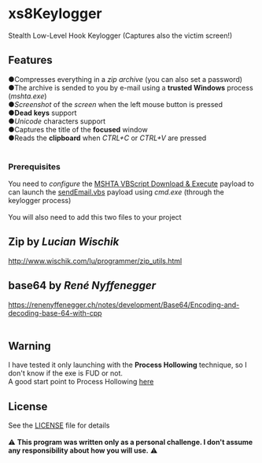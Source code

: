 # xs8Keylogger

Stealth Low-Level Hook Keylogger (Captures also the victim screen!)

## Features
●Compresses everything in a *zip archive* (you can also set a password)
<br/>
●The archive is sended to you by e-mail using a **trusted Windows** process (*mshta.exe*)
<br/>
●*Screenshot* of the *screen* when the left mouse button is pressed
<br/>
●**Dead keys** support
<br/>
●*Unicode* characters support
<br/>
●Captures the title of the **focused** window
<br/>
●Reads the **clipboard** when *CTRL+C* or *CTRL+V* are pressed
 <br/><br/>
### Prerequisites
You need to *configure* the [MSHTA VBScript Download & Execute](https://github.com/Xxshark888xX/MSHTA-VBS-download-and-execute) payload to can launch the [sendEmail.vbs](src/sendEmail.vbs) payload using *cmd.exe* (through the keylogger process)
 <br/><br/>
You will also need to add this two files to your project
<br/>
## Zip by *Lucian Wischik*
http://www.wischik.com/lu/programmer/zip_utils.html
<br/>
## base64 by *René Nyffenegger*
https://renenyffenegger.ch/notes/development/Base64/Encoding-and-decoding-base-64-with-cpp
<br/><br/>
## Warning
I have tested it only launching with the **Process Hollowing** technique, so I don't know if the exe is FUD or not.<br/>
A good start point to Process Hollowing [here](http://www.rohitab.com/discuss/topic/40262-dynamic-forking-process-hollowing/)
## License
See the [LICENSE](LICENSE) file for details
<br/><br/>
:warning: **This program was written only as a personal challenge. I don't assume any responsibility about how you will use.** :warning:
